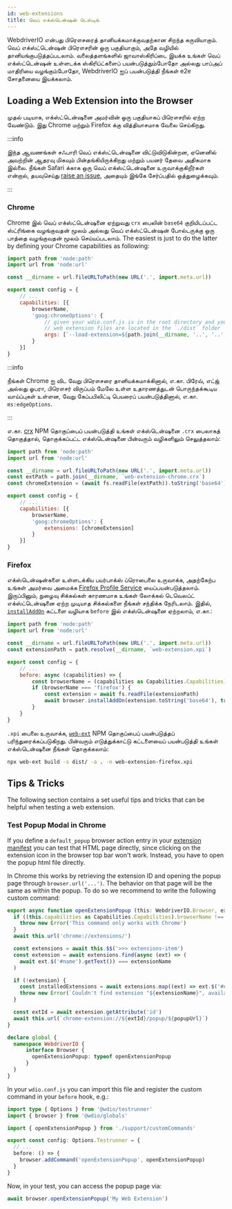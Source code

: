 ```yaml
---
id: web-extensions
title: வெப் எக்ஸ்டென்ஷன் டெஸ்டிங்
---
```


WebdriverIO என்பது பிரௌசரைத் தானியக்கமாக்குவதற்கான சிறந்த கருவியாகும். வெப் எக்ஸ்ட்டென்ஷன் பிரௌசரின் ஒரு பகுதியாகும், அதே வழியில் தானியங்குபடுத்தப்படலாம். வலைத்தளங்களில் ஜாவாஸ்கிரிப்டை இயக்க உங்கள் வெப் எக்ஸ்ட்டென்ஷன் உள்ளடக்க ஸ்கிரிப்ட்களைப் பயன்படுத்தும்போதோ அல்லது பாப்அப் மாதிரியை வழங்கும்போதோ, WebdriverIO ஐப் பயன்படுத்தி நீங்கள் e2e சோதனையை இயக்கலாம்.

## Loading a Web Extension into the Browser

முதல் படியாக, எக்ஸ்ட்டென்ஷனை அமர்வின் ஒரு பகுதியாகப் பிரௌசரில் ஏற்ற வேண்டும். இது Chrome மற்றும் Firefox க்கு வித்தியாசமாக வேலை செய்கிறது.

:::info

இந்த ஆவணங்கள் சஃபாரி வெப் எக்ஸ்ட்டென்ஷனை விட்டுவிடுகின்றன, ஏனெனில் அவற்றின் ஆதரவு மிகவும் பின்தங்கியிருக்கிறது மற்றும் பயனர் தேவை அதிகமாக இல்லை. நீங்கள் Safari க்காக ஒரு வெப் எக்ஸ்ட்டென்ஷனை உருவாக்குகிறீர்கள் என்றால், தயவுசெய்து [raise an issue](https://github.com/webdriverio/webdriverio/issues/new?assignees=&labels=Docs+%F0%9F%93%96%2CNeeds+Triaging+%E2%8F%B3&template=documentation.yml&title=%5B%F0%9F%93%96+Docs%5D%3A+%3Ctitle%3E), அதையும் இங்கே சேர்ப்பதில் ஒத்துழைக்கவும்.

:::

### Chrome

Chrome இல் வெப் எக்ஸ்ட்டென்ஷனை ஏற்றுவது `crx` பைலின் `base64` குறியிடப்பட்ட ஸ்ட்ரிங்கை வழங்குவதன் மூலம் அல்லது வெப் எக்ஸ்ட்டென்ஷன் போல்டருக்கு ஒரு பாத்தை வழங்குவதன் மூலம் செய்யப்படலாம். The easiest is just to do the latter by defining your Chrome capabilities as following:

```js wdio.conf.js
import path from 'node:path'
import url from 'node:url'

const __dirname = url.fileURLToPath(new URL('.', import.meta.url))

export const config = {
    // ...
    capabilities: [{
        browserName,
        'goog:chromeOptions': {
            // given your wdio.conf.js is in the root directory and your compiled
            // web extension files are located in the `./dist` folder
            args: [`--load-extension=${path.join(__dirname, '..', '..', 'dist')}`]
        }
    }]
}
```

:::info

நீங்கள் Chrome ஐ விட வேறு பிரௌசரை தானியக்கமாக்கினால், எ.கா. பிரேவ், எட்ஜ் அல்லது ஓபரா, பிரௌசர் விருப்பம் மேலே உள்ள உதாரணத்துடன் பொருந்தக்கூடிய வாய்ப்புகள் உள்ளன, வேறு கேப்பபிலிட்டி பெயரைப் பயன்படுத்தினால், எ.கா. `ms:edgeOptions`.

:::

எ.கா. [crx](https://www.npmjs.com/package/crx) NPM தொகுப்பைப் பயன்படுத்தி உங்கள் எக்ஸ்டென்ஷனை `.crx` பைலாகத் தொகுத்தால், தொகுக்கப்பட்ட எக்ஸ்டென்ஷனை பின்வரும் வழிகளிலும் செலுத்தலாம்:

```js wdio.conf.js
import path from 'node:path'
import url from 'node:url'

const __dirname = url.fileURLToPath(new URL('.', import.meta.url))
const extPath = path.join(__dirname, `web-extension-chrome.crx`)
const chromeExtension = (await fs.readFile(extPath)).toString('base64')

export const config = {
    // ...
    capabilities: [{
        browserName,
        'goog:chromeOptions': {
            extensions: [chromeExtension]
        }
    }]
}
```

### Firefox

எக்ஸ்டென்ஷன்களை உள்ளடக்கிய பயர்பாக்ஸ் ப்ரொபைலை உருவாக்க, அதற்கேற்ப உங்கள் அமர்வை அமைக்க [Firefox Profile Service](/docs/firefox-profile-service) யைப்பயன்படுத்தலாம். இருப்பினும், நுழைவு சிக்கல்கள் காரணமாக உங்கள் லோக்கல் டெவெலப்ட் எக்ஸ்ட்டென்ஷனை ஏற்ற முடியாத சிக்கல்களை நீங்கள் சந்திக்க நேரிடலாம். இதில், [`installAddOn`](/docs/api/gecko#installaddon) கட்டளை வழியாக `before` இல் எக்ஸ்டென்ஷனை ஏற்றலாம், எ.கா.:

```js title=wdio.conf.js
import path from 'node:path'
import url from 'node:url'

const __dirname = url.fileURLToPath(new URL('.', import.meta.url))
const extensionPath = path.resolve(__dirname, `web-extension.xpi`)

export const config = {
    // ...
    before: async (capabilities) => {
        const browserName = (capabilities as Capabilities.Capabilities).browserName
        if (browserName === 'firefox') {
            const extension = await fs.readFile(extensionPath)
            await browser.installAddOn(extension.toString('base64'), true)
        }
    }
}
```

`.xpi` பைலை உருவாக்க, [`web-ext`](https://www.npmjs.com/package/web-ext) NPM தொகுப்பைப் பயன்படுத்தப் பரிந்துரைக்கப்படுகிறது. பின்வரும் எடுத்துக்காட்டு கட்டளையைப் பயன்படுத்தி உங்கள் எக்ஸ்டென்ஷனை நீங்கள் தொகுக்கலாம்:

```sh
npx web-ext build -s dist/ -a . -n web-extension-firefox.xpi
```

## Tips & Tricks

The following section contains a set useful tips and tricks that can be helpful when testing a web extension.

### Test Popup Modal in Chrome

If you define a `default_popup` browser action entry in your [extension manifest](https://developer.mozilla.org/en-US/docs/Mozilla/Add-ons/WebExtensions/manifest.json/browser_action) you can test that HTML page directly, since clicking on the extension icon in the browser top bar won't work. Instead, you have to open the popup html file directly.

In Chrome this works by retrieving the extension ID and opening the popup page through `browser.url('...')`. The behavior on that page will be the same as within the popup. To do so we recommend to write the following custom command:

```ts customCommand.ts
export async function openExtensionPopup (this: WebdriverIO.Browser, extensionName: string, popupUrl = 'index.html') {
  if ((this.capabilities as Capabilities.Capabilities).browserName !== 'chrome') {
    throw new Error('This command only works with Chrome')
  }
  await this.url('chrome://extensions/')

  const extensions = await this.$$('>>> extensions-item')
  const extension = await extensions.find(async (ext) => (
    await ext.$('#name').getText()) === extensionName
  )

  if (!extension) {
    const installedExtensions = await extensions.map((ext) => ext.$('#name').getText())
    throw new Error(`Couldn't find extension "${extensionName}", available installed extensions are "${installedExtensions.join('", "')}"`)
  }

  const extId = await extension.getAttribute('id')
  await this.url(`chrome-extension://${extId}/popup/${popupUrl}`)
}

declare global {
  namespace WebdriverIO {
      interface Browser {
        openExtensionPopup: typeof openExtensionPopup
      }
  }
}
```

In your `wdio.conf.js` you can import this file and register the custom command in your `before` hook, e.g.:

```ts wdio.conf.ts
import type { Options } from '@wdio/testrunner'
import { browser } from '@wdio/globals'

import { openExtensionPopup } from './support/customCommands'

export const config: Options.Testrunner = {
  // ...
  before: () => {
    browser.addCommand('openExtensionPopup', openExtensionPopup)
  }
}
```

Now, in your test, you can access the popup page via:

```ts
await browser.openExtensionPopup('My Web Extension')
```
